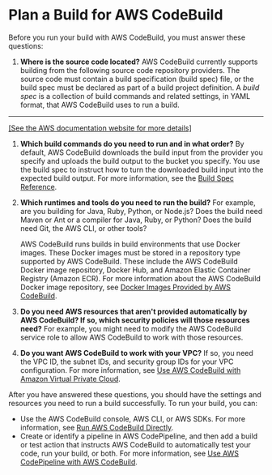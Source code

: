 # Plan a Build for AWS CodeBuild<a name="planning"></a>

Before you run your build with AWS CodeBuild, you must answer these questions:

1. **Where is the source code located?** AWS CodeBuild currently supports building from the following source code repository providers\. The source code must contain a build specification \(build spec\) file, or the build spec must be declared as part of a build project definition\. A *build spec* is a collection of build commands and related settings, in YAML format, that AWS CodeBuild uses to run a build\.  
****    
[\[See the AWS documentation website for more details\]](http://docs.aws.amazon.com/codebuild/latest/userguide/planning.html)

1. **Which build commands do you need to run and in what order?** By default, AWS CodeBuild downloads the build input from the provider you specify and uploads the build output to the bucket you specify\. You use the build spec to instruct how to turn the downloaded build input into the expected build output\. For more information, see the [Build Spec Reference](build-spec-ref.md)\.

1. **Which runtimes and tools do you need to run the build?** For example, are you building for Java, Ruby, Python, or Node\.js? Does the build need Maven or Ant or a compiler for Java, Ruby, or Python? Does the build need Git, the AWS CLI, or other tools? 

   AWS CodeBuild runs builds in build environments that use Docker images\. These Docker images must be stored in a repository type supported by AWS CodeBuild\. These include the AWS CodeBuild Docker image repository, Docker Hub, and Amazon Elastic Container Registry \(Amazon ECR\)\. For more information about the AWS CodeBuild Docker image repository, see [Docker Images Provided by AWS CodeBuild](build-env-ref-available.md)\.

1. **Do you need AWS resources that aren't provided automatically by AWS CodeBuild? If so, which security policies will those resources need?** For example, you might need to modify the AWS CodeBuild service role to allow AWS CodeBuild to work with those resources\. 

1. **Do you want AWS CodeBuild to work with your VPC?** If so, you need the VPC ID, the subnet IDs, and security group IDs for your VPC configuration\. For more information, see [Use AWS CodeBuild with Amazon Virtual Private Cloud](vpc-support.md)\.

After you have answered these questions, you should have the settings and resources you need to run a build successfully\. To run your build, you can:
+ Use the AWS CodeBuild console, AWS CLI, or AWS SDKs\. For more information, see [Run AWS CodeBuild Directly](how-to-run.md)\.
+ Create or identify a pipeline in AWS CodePipeline, and then add a build or test action that instructs AWS CodeBuild to automatically test your code, run your build, or both\. For more information, see [Use AWS CodePipeline with AWS CodeBuild](how-to-create-pipeline.md)\.